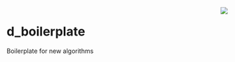 <img src="https://iknl.nl/images/default-source/images/.png?sfvrsn=3" align="right">

# d_boilerplate
Boilerplate for new algorithms

